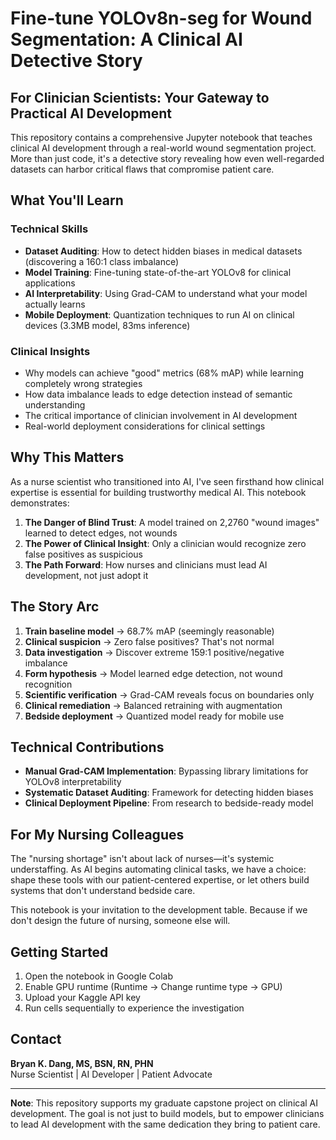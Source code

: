 # Fine-tune YOLOv8n-seg for Wound Segmentation: A Clinical AI Detective Story

## For Clinician Scientists: Your Gateway to Practical AI Development

This repository contains a comprehensive Jupyter notebook that teaches clinical AI development through a real-world wound segmentation project. More than just code, it's a detective story revealing how even well-regarded datasets can harbor critical flaws that compromise patient care.

## What You'll Learn

### Technical Skills
- **Dataset Auditing**: How to detect hidden biases in medical datasets (discovering a 160:1 class imbalance)
- **Model Training**: Fine-tuning state-of-the-art YOLOv8 for clinical applications
- **AI Interpretability**: Using Grad-CAM to understand what your model actually learns
- **Mobile Deployment**: Quantization techniques to run AI on clinical devices (3.3MB model, 83ms inference)

### Clinical Insights
- Why models can achieve "good" metrics (68% mAP) while learning completely wrong strategies
- How data imbalance leads to edge detection instead of semantic understanding
- The critical importance of clinician involvement in AI development
- Real-world deployment considerations for clinical settings

## Why This Matters

As a nurse scientist who transitioned into AI, I've seen firsthand how clinical expertise is essential for building trustworthy medical AI. This notebook demonstrates:

1. **The Danger of Blind Trust**: A model trained on 2,2760 "wound images" learned to detect edges, not wounds
2. **The Power of Clinical Insight**: Only a clinician would recognize zero false positives as suspicious
3. **The Path Forward**: How nurses and clinicians must lead AI development, not just adopt it

## The Story Arc

1. **Train baseline model** → 68.7% mAP (seemingly reasonable)
2. **Clinical suspicion** → Zero false positives? That's not normal
3. **Data investigation** → Discover extreme 159:1 positive/negative imbalance
4. **Form hypothesis** → Model learned edge detection, not wound recognition
5. **Scientific verification** → Grad-CAM reveals focus on boundaries only
6. **Clinical remediation** → Balanced retraining with augmentation
7. **Bedside deployment** → Quantized model ready for mobile use

## Technical Contributions

- **Manual Grad-CAM Implementation**: Bypassing library limitations for YOLOv8 interpretability
- **Systematic Dataset Auditing**: Framework for detecting hidden biases
- **Clinical Deployment Pipeline**: From research to bedside-ready model

## For My Nursing Colleagues

The "nursing shortage" isn't about lack of nurses—it's systemic understaffing. As AI begins automating clinical tasks, we have a choice: shape these tools with our patient-centered expertise, or let others build systems that don't understand bedside care.

This notebook is your invitation to the development table. Because if we don't design the future of nursing, someone else will.

## Getting Started

1. Open the notebook in Google Colab
2. Enable GPU runtime (Runtime → Change runtime type → GPU)
3. Upload your Kaggle API key
4. Run cells sequentially to experience the investigation

## Contact

**Bryan K. Dang, MS, BSN, RN, PHN**  
Nurse Scientist | AI Developer | Patient Advocate

---

**Note**: This repository supports my graduate capstone project on clinical AI development. The goal is not just to build models, but to empower clinicians to lead AI development with the same dedication they bring to patient care.
